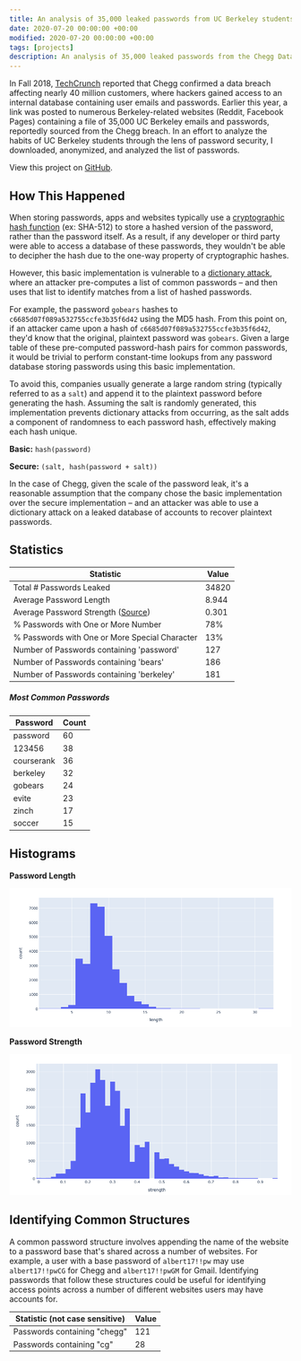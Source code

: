 ```yaml
---
title: An analysis of 35,000 leaked passwords from UC Berkeley students
date: 2020-07-20 00:00:00 +00:00
modified: 2020-07-20 00:00:00 +00:00
tags: [projects]
description: An analysis of 35,000 leaked passwords from the Chegg Data Breach affecting thousands of UC Berkeley students.
---
```


In Fall 2018, [TechCrunch](https://techcrunch.com/2018/09/26/chegg-resets-40-million-user-passwords-after-data-breach/) reported that Chegg confirmed a data breach affecting nearly 40 million customers, where hackers gained access to an internal database containing user emails and passwords. Earlier this year, a link was posted to numerous Berkeley-related websites (Reddit, Facebook Pages) containing a file of 35,000 UC Berkeley emails and passwords, reportedly sourced from the Chegg breach. In an effort to analyze the habits of UC Berkeley students through the lens of password security, I downloaded, anonymized, and analyzed the list of passwords.

View this project on [GitHub](https://github.com/shomilj/chegg-password-analysis).

## How This Happened

When storing passwords, apps and websites typically use a [cryptographic hash function](https://en.wikipedia.org/wiki/Cryptographic_hash_function) (ex: SHA-512) to store a hashed version of the password, rather than the password itself. As a result, if any developer or third party were able to access a database of these passwords, they wouldn't be able to decipher the hash due to the one-way property of cryptographic hashes.

However, this basic implementation is vulnerable to a [dictionary attack](https://en.wikipedia.org/wiki/Dictionary_attack), where an attacker pre-computes a list of common passwords – and then uses that list to identify matches from a list of hashed passwords.

For example, the password `gobears` hashes to `c6685d07f089a532755ccfe3b35f6d42`  using the MD5 hash. From this point on, if an attacker came upon a hash of `c6685d07f089a532755ccfe3b35f6d42`, they'd know that the original, plaintext password was `gobears`. Given a large table of these pre-computed password-hash pairs for common passwords, it would be trivial to perform constant-time lookups from any password database storing passwords using this basic implementation.

To avoid this, companies usually generate a large random string (typically referred to as a `salt`) and append it to the plaintext password before generating the hash. Assuming the salt is randomly generated, this implementation prevents dictionary attacks from occurring, as the salt adds a component of randomness to each password hash, effectively making each hash unique. 

**Basic:** `hash(password)`

**Secure:** `(salt, hash(password + salt))`

In the case of Chegg, given the scale of the password leak, it's a reasonable assumption that the company chose the basic implementation over the secure implementation – and an attacker was able to use a dictionary attack on a leaked database of accounts to recover plaintext passwords.



## Statistics

| Statistic                                                    | Value |
| ------------------------------------------------------------ | ----- |
| Total # Passwords Leaked                                     | 34820 |
| Average Password Length                                      | 8.944 |
| Average Password Strength ([Source](https://pypi.org/project/password-strength/)) | 0.301 |
| % Passwords with One or More Number                          | 78%   |
| % Passwords with One or More Special Character               | 13%   |
| Number of Passwords containing 'password'                    | 127   |
| Number of Passwords containing 'bears'                       | 186   |
| Number of Passwords containing 'berkeley'                    | 181   |

##### Most Common Passwords

| Password   | Count |
| ---------- | ----- |
| password   | 60    |
| 123456     | 38    |
| courserank | 36    |
| berkeley   | 32    |
| gobears    | 24    |
| evite      | 23    |
| zinch      | 17    |
| soccer     | 15    |

## Histograms

**Password Length**

![image-20200730172110277](image-20200730172110277.png)

**Password Strength**

![image-20200730171955855](image-20200730171955855.png)


## Identifying Common Structures

A common password structure involves appending the name of the website to a password base that's shared across a number of websites. For example, a user with a base password of `albert17!!pw` may use `albert17!!pwCG` for Chegg and `albert17!!pwGM` for Gmail. Identifying passwords that follow these structures could be useful for identifying access points across a number of different websites users may have accounts for.

| Statistic (not case sensitive) | Value |
| ------------------------------ | ----- |
| Passwords containing "chegg"   | 121   |
| Passwords containing "cg"      | 28    |

